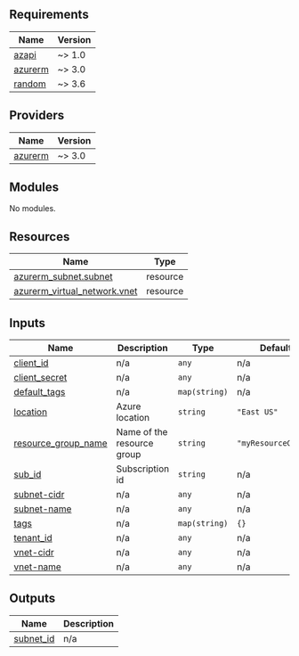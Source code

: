 ## Requirements

| Name | Version |
|------|---------|
| <a name="requirement_azapi"></a> [azapi](#requirement\_azapi) | ~> 1.0 |
| <a name="requirement_azurerm"></a> [azurerm](#requirement\_azurerm) | ~> 3.0 |
| <a name="requirement_random"></a> [random](#requirement\_random) | ~> 3.6 |

## Providers

| Name | Version |
|------|---------|
| <a name="provider_azurerm"></a> [azurerm](#provider\_azurerm) | ~> 3.0 |

## Modules

No modules.

## Resources

| Name | Type |
|------|------|
| [azurerm_subnet.subnet](https://registry.terraform.io/providers/hashicorp/azurerm/latest/docs/resources/subnet) | resource |
| [azurerm_virtual_network.vnet](https://registry.terraform.io/providers/hashicorp/azurerm/latest/docs/resources/virtual_network) | resource |

## Inputs

| Name | Description | Type | Default | Required |
|------|-------------|------|---------|:--------:|
| <a name="input_client_id"></a> [client\_id](#input\_client\_id) | n/a | `any` | n/a | yes |
| <a name="input_client_secret"></a> [client\_secret](#input\_client\_secret) | n/a | `any` | n/a | yes |
| <a name="input_default_tags"></a> [default\_tags](#input\_default\_tags) | n/a | `map(string)` | n/a | yes |
| <a name="input_location"></a> [location](#input\_location) | Azure location | `string` | `"East US"` | no |
| <a name="input_resource_group_name"></a> [resource\_group\_name](#input\_resource\_group\_name) | Name of the resource group | `string` | `"myResourceGroup"` | no |
| <a name="input_sub_id"></a> [sub\_id](#input\_sub\_id) | Subscription id | `string` | n/a | yes |
| <a name="input_subnet-cidr"></a> [subnet-cidr](#input\_subnet-cidr) | n/a | `any` | n/a | yes |
| <a name="input_subnet-name"></a> [subnet-name](#input\_subnet-name) | n/a | `any` | n/a | yes |
| <a name="input_tags"></a> [tags](#input\_tags) | n/a | `map(string)` | `{}` | no |
| <a name="input_tenant_id"></a> [tenant\_id](#input\_tenant\_id) | n/a | `any` | n/a | yes |
| <a name="input_vnet-cidr"></a> [vnet-cidr](#input\_vnet-cidr) | n/a | `any` | n/a | yes |
| <a name="input_vnet-name"></a> [vnet-name](#input\_vnet-name) | n/a | `any` | n/a | yes |

## Outputs

| Name | Description |
|------|-------------|
| <a name="output_subnet_id"></a> [subnet\_id](#output\_subnet\_id) | n/a |
